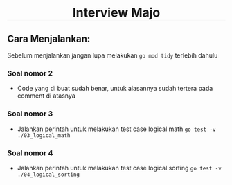 <h1 align="center" style="border-bottom: 1px solid #f3f3f3">Interview Majo</h1>

## Cara Menjalankan:
Sebelum menjalankan jangan lupa melakukan `go mod tidy` terlebih dahulu

### Soal nomor 2
- Code yang di buat sudah benar, untuk alasannya sudah tertera pada comment di atasnya

### Soal nomor 3
- Jalankan perintah untuk melakukan test case logical math `go test -v ./03_logical_math`

### Soal nomor 4
- Jalankan perintah untuk melakukan test case logical sorting `go test -v ./04_logical_sorting`
